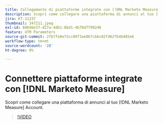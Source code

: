 ```yaml
---
title: Collegamento di piattaforme integrate con [!DNL Marketo Measure]
description: Scopri come collegare una piattaforma di annunci al tuo [!DNL Marketo Measure] Account.
jira: KT-11237
thumbnail: 347211.jpeg
exl-id: 6064be37-d27a-4db1-8bd1-4b70d7f99248
feature: UTM Parameters
source-git-commit: 2fb7fa9e72cc89f3ae867cbbc02fd62fb4b485e6
workflow-type: tm+mt
source-wordcount: '28'
ht-degree: 0%

---
```


# Connettere piattaforme integrate con [!DNL Marketo Measure]

Scopri come collegare una piattaforma di annunci al tuo [!DNL Marketo Measure] Account.

>[!VIDEO](https://video.tv.adobe.com/v/347211/?quality=12&learn=on)
